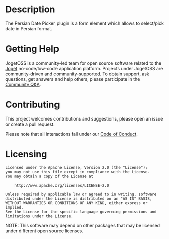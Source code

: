 # Description

The Persian Date Picker plugin is a form element which allows to select/pick date in Persian format.

# Getting Help

JogetOSS is a community-led team for open source software related to the [Joget](https://www.joget.org) no-code/low-code application platform.
Projects under JogetOSS are community-driven and community-supported.
To obtain support, ask questions, get answers and help others, please participate in the [Community Q&A](https://answers.joget.org/).

# Contributing

This project welcomes contributions and suggestions, please open an issue or create a pull request.

Please note that all interactions fall under our [Code of Conduct](https://github.com/jogetoss/repo-template/blob/main/CODE_OF_CONDUCT.md).

# Licensing

    Licensed under the Apache License, Version 2.0 (the "License");
    you may not use this file except in compliance with the License.
    You may obtain a copy of the License at

        http://www.apache.org/licenses/LICENSE-2.0

    Unless required by applicable law or agreed to in writing, software
    distributed under the License is distributed on an "AS IS" BASIS,
    WITHOUT WARRANTIES OR CONDITIONS OF ANY KIND, either express or implied.
    See the License for the specific language governing permissions and
    limitations under the License.

NOTE: This software may depend on other packages that may be licensed under different open source licenses.

